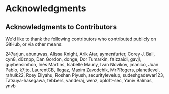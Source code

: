 # Acknowledgments

## Acknowledgments to Contributors

We'd like to thank the following contributors who contributed publicly on
GitHub, or via other means:

247arjun, abunuwas, Alissa Knight, Arik Atar, aymenfurter, Corey J. Ball, cyn8,
d0znpp, Dan Gordon, donge, Dor Tumarkin, faizzaidi, gavjl, guybensimhon, Inês
Martins, Isabelle Mauny, Ivan Novikov, jmanico, Juan Pablo, k7jto, LaurentCB,
llegaz, Maxim Zavodchik, MrPRogers, planetlevel, rahulk22, Roey Eliyahu, Roshan
Piyush, securitylevelup, sudeshgadewar123, Tatsuya-hasegawa, tebbers, vanderaj,
wenz, xplo1t-sec, Yaniv Balmas, ynvb
